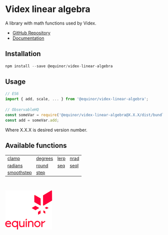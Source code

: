 # Videx linear algebra

A library with math functions used by Videx.

- [GitHub Repository](https://github.com/equinor/videx-linear-algebra)
- [Documentation](https://equinor.github.io/videx-math)

## Installation
```js
npm install --save @equinor/videx-linear-algebra
```

## Usage

```js
// ES6
import { add, scale, ... } from '@equinor/videx-linear-algebra';

// ObservableHQ
const someVar = require('@equinor/videx-linear-algebra@X.X.X/dist/bundle.umd.js');
const add = someVar.add;
```
Where X.X.X is desired version number.

## Available functions

<table style="width:auto;">
  <tr>
    <td><a href="https://equinor.github.io/videx-math/global.html#clamp">clamp</a></td>
    <td><a href="https://equinor.github.io/videx-math/global.html#degrees">degrees</a></td>
    <td><a href="https://equinor.github.io/videx-math/global.html#lerp">lerp</a></td>
    <td><a href="https://equinor.github.io/videx-math/global.html#nrad">nrad</a></td>
  </tr>
  <tr>
    <td><a href="https://equinor.github.io/videx-math/global.html#radians">radians</a></td>
    <td><a href="https://equinor.github.io/videx-math/global.html#round">round</a></td>
    <td><a href="https://equinor.github.io/videx-math/global.html#seq">seq</a></td>
    <td><a href="https://equinor.github.io/videx-math/global.html#seqI">seqI</a></td>
  </tr>
  <tr>
    <td><a href="https://equinor.github.io/videx-math/global.html#smoothstep">smoothstep</a></td>
    <td><a href="https://equinor.github.io/videx-math/global.html#step">step</a></td>
  </tr>
</table>

<br/>

![Equinor Logo](images/equinor-logo.png)
